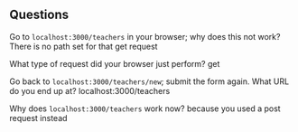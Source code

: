 ## Questions

Go to `localhost:3000/teachers` in your browser; why does this not work?
There is no path set for that get request

What type of request did your browser just perform?
get

Go back to `localhost:3000/teachers/new`; submit the form again. What URL do you end up at?
localhost:3000/teachers

Why does `localhost:3000/teachers` work now?
because you used a post request instead
